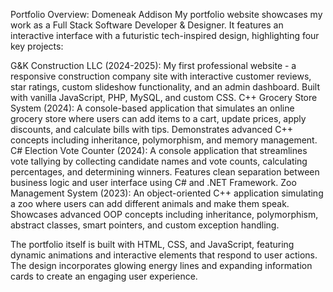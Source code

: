 Portfolio Overview: Domeneak Addison
My portfolio website showcases my work as a Full Stack Software Developer & Designer. It features an interactive interface with a futuristic tech-inspired design, highlighting four key projects:

G&K Construction LLC (2024-2025): My first professional website - a responsive construction company site with interactive customer reviews, star ratings, custom slideshow functionality, and an admin dashboard. Built with vanilla JavaScript, PHP, MySQL, and custom CSS.
C++ Grocery Store System (2024): A console-based application that simulates an online grocery store where users can add items to a cart, update prices, apply discounts, and calculate bills with tips. Demonstrates advanced C++ concepts including inheritance, polymorphism, and memory management.
C# Election Vote Counter (2024): A console application that streamlines vote tallying by collecting candidate names and vote counts, calculating percentages, and determining winners. Features clean separation between business logic and user interface using C# and .NET Framework.
Zoo Management System (2023): An object-oriented C++ application simulating a zoo where users can add different animals and make them speak. Showcases advanced OOP concepts including inheritance, polymorphism, abstract classes, smart pointers, and custom exception handling.

The portfolio itself is built with HTML, CSS, and JavaScript, featuring dynamic animations and interactive elements that respond to user actions. The design incorporates glowing energy lines and expanding information cards to create an engaging user experience.
